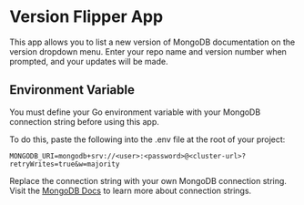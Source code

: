 # Version Flipper App

This app allows you to list a new version of MongoDB documentation on the version dropdown menu.
Enter your repo name and version number when prompted, and your updates will be made.

## Environment Variable

You must define your Go environment variable with your MongoDB connection string before using this app.

To do this, paste the following into the .env file at the root of your project:

`MONGODB_URI=mongodb+srv://<user>:<password>@<cluster-url>?retryWrites=true&w=majority`

Replace the connection string with your own MongoDB connection string. Visit the [MongoDB Docs](https://www.mongodb.com/docs/atlas/driver-connection/)
to learn more about connection strings.
